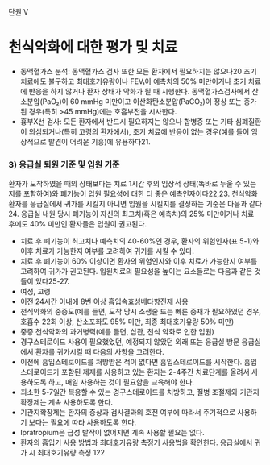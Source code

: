단원 V
# 천식악화에 대한 평가 및 치료

- 동맥혈가스 분석: 동맥혈가스 검사 또한 모든 환자에서 필요하지는 않으나20 초기 치료에도 불구하고 최대호기유량이나 FEV₁이 예측치의 50% 미만이거나 초기 치료에 반응을 하지 않거나 환자 상태가 악화가 될 때 시행한다. 동맥혈가스검사에서 산소분압(PaO₂)이 60 mmHg 미만이고 이산화탄소분압(PaCO₂)이 정상 또는 증가된 경우(특히 >45 mmHg)에는 호흡부전을 시사한다.
- 흉부X선 검사: 모든 환자에서 반드시 필요하지는 않으나 합병증 또는 기타 심폐질환이 의심되거나(특히 고령의 환자에서), 초기 치료에 반응이 없는 경우(예를 들어 임상적으로 발견이 어려운 기흉)에 유용하다21.

### 3) 응급실 퇴원 기준 및 입원 기준

환자가 도착하였을 때의 상태보다는 치료 1시간 후의 임상적 상태(똑바로 누울 수 있는지를 포함하여)와 폐기능이 입원 필요성에 대한 더 좋은 예측인자이다22,23. 천식악화 환자를 응급실에서 귀가를 시킬지 아니면 입원을 시킬지를 결정하는 기준은 다음과 같다24.
응급실 내원 당시 폐기능이 자신의 최고치(혹은 예측치)의 25% 미만이거나 치료 후에도 40% 미만인 환자들은 입원이 권고된다.
- 치료 후 폐기능이 최고치나 예측치의 40-60%인 경우, 환자의 위험인자(표 5-1)와 이후 치료가 가능한지 여부를 고려하여 귀가를 시킬 수 있다.
- 치료 후 폐기능이 60% 이상이면 환자의 위험인자와 이후 치료가 가능한지 여부를 고려하여 귀가가 권고된다.
입원치료의 필요성을 높이는 요소들로는 다음과 같은 것들이 있다25-27.
- 여성, 고령
- 이전 24시간 이내에 8번 이상 흡입속효성베타항진제 사용
- 천식악화의 중증도(예를 들면, 도착 당시 소생술 또는 빠른 중재가 필요하였던 경우, 호흡수 22회 이상, 산소포화도 95% 미만, 최종 최대호기유량 50% 미만)
- 중증 천식악화의 과거병력(예를 들면, 삽관, 천식 악화로 인한 입원)
- 경구스테로이드 사용이 필요했었던, 예정되지 않았던 외래 또는 응급실 방문
응급실에서 환자를 귀가시킬 때 다음의 사항을 고려한다.
- 이전에 흡입스테로이드를 처방받은 적이 없다면 흡입스테로이드를 시작한다. 흡입스테로이드가 포함된 제제를 사용하고 있는 환자는 2-4주간 치료단계를 올려서 사용하도록 하고, 매일 사용하는 것이 필요함을 교육해야 한다.
- 최소한 5-7일간 복용할 수 있는 경구스테로이드를 처방하고, 질병 조절제와 기관지확장제는 계속 사용하도록 한다.
- 기관지확장제는 환자의 증상과 검사결과의 호전 여부에 따라서 주기적으로 사용하기 보다는 필요에 따라 사용하도록 한다.
- Ipratropium은 급성 발작이 없어지면 계속 사용할 필요는 없다.
- 환자의 흡입기 사용 방법과 최대호기유량 측정기 사용법을 확인한다. 응급실에서 귀가 시 최대호기유량 측정
<PAGE>122